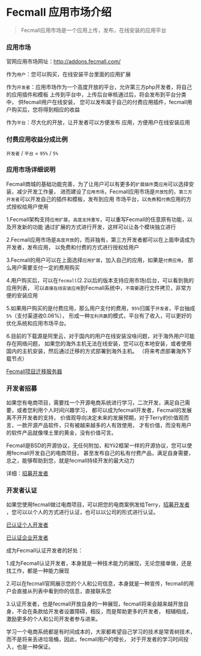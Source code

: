 Fecmall 应用市场介绍
=============


> Fecmall应用市场是一个应用上传，发布，在线安装的应用平台

### 应用市场

官网应用市场网址：http://addons.fecmall.com/

作为`用户`：您可以购买，在线安装平台里面的应用扩展

作为`开发者`：应用市场作为一个高度开放的平台，允许第三方php开发者，将自己的应用插件和模板
上传到平台中，上传后台审核通过后，将会发布到平台分类中，
供fecmall用户在线安装，
您可以发布属于自己的付费应用插件，fecmall用户购买后，您将得到相应的收益

作为`平台`：尽大化的开放，让开发者可以方便发布
应用，方便用户在线安装应用


### 付费应用收益分成比例

`开发者` / `平台`   =   `95%` / `5%`  

### 应用市场详细说明

Fecmall商城的基础功能完善，为了让用户可以有更多的`扩展插件`类`应用`可以选择安装，减少开发工作量，
进而建设了`应用市场`，Fecmall应用市场是`开放性`的，`第三方开发者`可以开发自己的插件和模板，发布到应用
市场平台，以`免费`和`付费`应用的方式授权给用户使用


1.Fecmall架构支持`应用扩展`，`高度支持重写`，可以重写Fecmall的任意原有功能，以及开发新的功能
通过扩展的方式进行开发，这样可以让各个模块独立进行

2.Fecmall应用市场是`高度开放`的，而非独有，第三方开发者都可以在上面申请成为开发者，发布应用，
以免费和付费的方式进行授权给用户

3.Fecmall的用户可以在上面选择`应用扩展`，加入自己的应用，如果是`付费应用`，
那么用户需要支付一定的费用购买

4.用户购买后，可以在`fecmall`(2.2以后的版本支持应用市场)后台，可以看到我的应用列表，
可以`直接在线安装应用`到Fecmall系统中，`不需要`进行文件拷贝，非常方便的安装应用

5.如果用户购买的是付费应用，那么用户支付的费用，`95%`归属于`开发者`，平台抽成`5%`（支付渠道收0.06%），
形成一种`互利共赢`的模式，平台有了收入，可以更好的优化系统和应用市场平台。


6.目前的下载源是阿里云，对于国内的用户在线安装没啥问题，对于海外用户可能存在网络问题，
如果您的海外主机无法在线安装，您可以在本地安装，或者使用国内的主机安装，然后通过迁移的方式部署到海外主机。
（将来考虑部署海外下载节点）

[Fecmall项目迁移服务器](http://www.fecmall.com/doc/fecshop-guide/instructions/cn-2.0/guide-fecmall_host_change.html)


### 开发者招募

如果您有电商项目，需要找一个开源电商系统进行学习，二次开发，满足自己需要，或者您利用个人时间兴趣学习，
都可以成为fecmall开发者，Fecmall的发展离不开开发者的支持，
价值观导向决定未来的发展预期，对于Terry的价值观而言，一款开源产品软件，只有被越来越多的人有效使用，
才有价值，而没有用户的软件产品就像埋土里的黄金，没有价值可言。

Fecmall是BSD的开源协议，无任何附加，和Yii2框架一样的开源协议，您可以使用fecmall开发自己的电商项目，
甚至发布自己的私有付费产品，满足自身需要，总之，能够帮助到您，就是fecmall持续开发的最大动力

详细：[招募开发者](http://www.fecmall.com/phper)



### 开发者认证

如果您使用fecmall做过电商项目，可以把您的电商案例发给Terry，[招募开发者](http://www.fecmall.com/phper)
，您可以以个人的方式进行认证，也可以以公司的形式进行认证。


[已认证个人开发者](http://www.fecmall.com/developers)


[已认证企业开发者](http://www.fecmall.com/enterprisedeveloper)


成为Fecmall认证开发者的好处：

1.成为Fecmall认证开发者，本身就是一种技术能力的展现，无论您接单做，还是找工作，都是一种能力展现

2.可以在fecmall官网展示您的个人和公司信息，本身就是一种宣传，fecmall的用户会直接从列表中看到你的信息，直接联系您

3.认证开发者，也是fecmall开放自身的一种展现，fecmall将来会越来越开放自身，不会在条款给开发者设置障碍，相反，而是帮助更多的开发者，
相辅相成，激励更多的个人和公司开发者参与进来。

学习一个电商系统都是有时间成本的，大家都希望自己学习的技术是常青树技术，而不是将来丢进垃圾桶，因此，fecmall用户的增长，
对于开发者的学习时间投入，也是一种保证。












